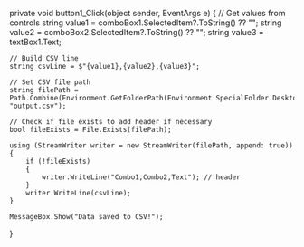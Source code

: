 private void button1_Click(object sender, EventArgs e)
{
    // Get values from controls
    string value1 = comboBox1.SelectedItem?.ToString() ?? "";
    string value2 = comboBox2.SelectedItem?.ToString() ?? "";
    string value3 = textBox1.Text;

    // Build CSV line
    string csvLine = $"{value1},{value2},{value3}";

    // Set CSV file path
    string filePath = Path.Combine(Environment.GetFolderPath(Environment.SpecialFolder.Desktop), "output.csv");

    // Check if file exists to add header if necessary
    bool fileExists = File.Exists(filePath);

    using (StreamWriter writer = new StreamWriter(filePath, append: true))
    {
        if (!fileExists)
        {
            writer.WriteLine("Combo1,Combo2,Text"); // header
        }
        writer.WriteLine(csvLine);
    }

    MessageBox.Show("Data saved to CSV!");
}